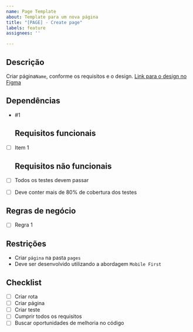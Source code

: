 ```yaml
---
name: Page Template
about: Template para um nova página
title: "[PAGE] - Create page"
labels: feature
assignees: ''

---
```


## Descrição
Criar página`Name`, conforme os requisitos e o design.
[Link para o design no Figma](https://www.figma.com)

## Dependências
- #1

  ## Requisitos funcionais
- [ ] Item 1

  ## Requisitos não funcionais
- [ ] Todos os testes devem passar
- [ ] Deve conter mais de 80% de cobertura dos testes

## Regras de negócio
- [ ] Regra 1

## Restrições
- Criar `página` na pasta `pages`
- Deve ser desenvolvido utilizando a abordagem `Mobile First`

## Checklist
- [ ] Criar rota
- [ ] Criar página
- [ ] Criar teste
- [ ] Cumprir todos os requisitos
- [ ] Buscar oportunidades de melhoria no código
